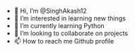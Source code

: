 - 👋 Hi, I’m @SinghAkash12
- 👀 I’m interested in learning new things
- 🌱 I’m currently learning Python
- 💞️ I’m looking to collaborate on projects
- 📫 How to reach me Github profile 

<!---
SinghAkash12/SinghAkash12 is a ✨ special ✨ repository because its `README.md` (this file) appears on your GitHub profile.
You can click the Preview link to take a look at your changes.
--->
